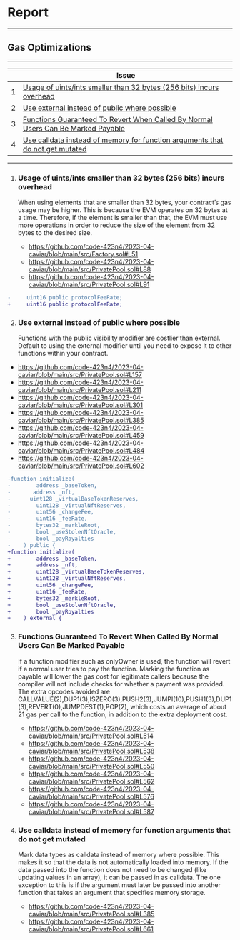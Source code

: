 # Report

---

## Gas Optimizations

---

|     | Issue                                                                                                                                                                 |
| --- | --------------------------------------------------------------------------------------------------------------------------------------------------------------------- |
| 1   | [Usage of uints/ints smaller than 32 bytes (256 bits) incurs overhead](#usage-of-uintsints-smaller-than-32-bytes-256-bits-incurs-overhead)                            |
| 2   | [Use external instead of public where possible](#use-external-instead-of-public-where-possible)                                                                       |
| 3   | [Functions Guaranteed To Revert When Called By Normal Users Can Be Marked Payable](#functions-guaranteed-to-revert-when-called-by-normal-users-can-be-marked-payable) |
| 4   | [ Use calldata instead of memory for function arguments that do not get mutated](#use-calldata-instead-of-memory-for-function-arguments-that-do-not-get-mutated)      |

---

1. ### Usage of uints/ints smaller than 32 bytes (256 bits) incurs overhead

   When using elements that are smaller than 32 bytes, your contract’s gas usage may be higher.
   This is because the EVM operates on 32 bytes at a time. Therefore, if the element is smaller than that, the EVM must use more operations in order to reduce the size of the element from 32 bytes to the desired size.

   - https://github.com/code-423n4/2023-04-caviar/blob/main/src/Factory.sol#L51
   - https://github.com/code-423n4/2023-04-caviar/blob/main/src/PrivatePool.sol#L88
   - https://github.com/code-423n4/2023-04-caviar/blob/main/src/PrivatePool.sol#L91

```diff
-     uint16 public protocolFeeRate;
+     uint16 public protocolFeeRate;

```

2. ### Use external instead of public where possible
   Functions with the public visibility modifier are costlier than external. Default to using the external modifier until you need to expose it to other functions within your contract.

- https://github.com/code-423n4/2023-04-caviar/blob/main/src/PrivatePool.sol#L157
- https://github.com/code-423n4/2023-04-caviar/blob/main/src/PrivatePool.sol#L211
- https://github.com/code-423n4/2023-04-caviar/blob/main/src/PrivatePool.sol#L301
- https://github.com/code-423n4/2023-04-caviar/blob/main/src/PrivatePool.sol#L385
- https://github.com/code-423n4/2023-04-caviar/blob/main/src/PrivatePool.sol#L459
- https://github.com/code-423n4/2023-04-caviar/blob/main/src/PrivatePool.sol#L484
- https://github.com/code-423n4/2023-04-caviar/blob/main/src/PrivatePool.sol#L602

```diff
-function initialize(
-        address _baseToken,
-       address _nft,
-      uint128 _virtualBaseTokenReserves,
-        uint128 _virtualNftReserves,
-        uint56 _changeFee,
-        uint16 _feeRate,
-        bytes32 _merkleRoot,
-        bool _useStolenNftOracle,
-        bool _payRoyalties
-    ) public {
+function initialize(
+        address _baseToken,
+        address _nft,
+        uint128 _virtualBaseTokenReserves,
+        uint128 _virtualNftReserves,
+        uint56 _changeFee,
+        uint16 _feeRate,
+        bytes32 _merkleRoot,
+        bool _useStolenNftOracle,
+        bool _payRoyalties
+    ) external {


```

3. ### Functions Guaranteed To Revert When Called By Normal Users Can Be Marked Payable

   If a function modifier such as onlyOwner is used, the function will revert if a normal user tries to pay the function. Marking the function as payable will lower the gas cost for legitimate callers because the compiler will not include checks for whether a payment was provided.
   The extra opcodes avoided are CALLVALUE(2),DUP1(3),ISZERO(3),PUSH2(3),JUMPI(10),PUSH1(3),DUP1(3),REVERT(0),JUMPDEST(1),POP(2), which costs an average of about 21 gas per call to the function, in addition to the extra deployment cost.

   - https://github.com/code-423n4/2023-04-caviar/blob/main/src/PrivatePool.sol#L514
   - https://github.com/code-423n4/2023-04-caviar/blob/main/src/PrivatePool.sol#L538
   - https://github.com/code-423n4/2023-04-caviar/blob/main/src/PrivatePool.sol#L550
   - https://github.com/code-423n4/2023-04-caviar/blob/main/src/PrivatePool.sol#L562
   - https://github.com/code-423n4/2023-04-caviar/blob/main/src/PrivatePool.sol#L576
   - https://github.com/code-423n4/2023-04-caviar/blob/main/src/PrivatePool.sol#L587

4. ### Use calldata instead of memory for function arguments that do not get mutated
   Mark data types as calldata instead of memory where possible. This makes it so that the data is not automatically loaded into memory. If the data passed into the function does not need to be changed (like updating values in an array), it can be passed in as calldata. The one exception to this is if the argument must later be passed into another function that takes an argument that specifies memory storage.
   - https://github.com/code-423n4/2023-04-caviar/blob/main/src/PrivatePool.sol#L385
   - https://github.com/code-423n4/2023-04-caviar/blob/main/src/PrivatePool.sol#L661
